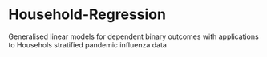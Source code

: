 # Household-Regression
Generalised linear models for dependent binary outcomes with applications to Househols stratified pandemic influenza data
